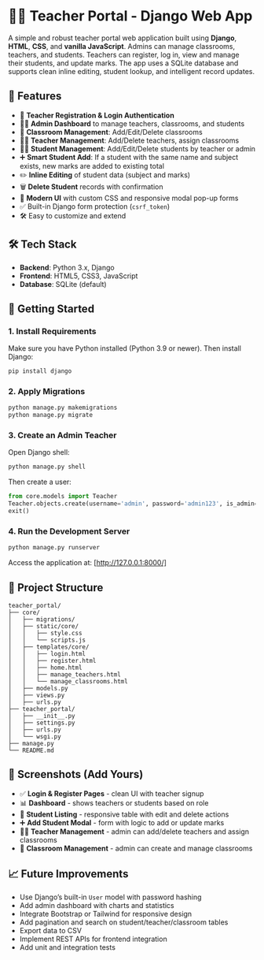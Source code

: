 # 🧑‍🏫 Teacher Portal - Django Web App

A simple and robust teacher portal web application built using **Django**, **HTML**, **CSS**, and **vanilla JavaScript**. Admins can manage classrooms, teachers, and students. Teachers can register, log in, view and manage their students, and update marks. The app uses a SQLite database and supports clean inline editing, student lookup, and intelligent record updates.

## 🚀 Features

* 🔐 **Teacher Registration & Login Authentication**
* 🧑‍💼 **Admin Dashboard** to manage teachers, classrooms, and students
* 🏫 **Classroom Management**: Add/Edit/Delete classrooms
* 👨‍🏫 **Teacher Management**: Add/Delete teachers, assign classrooms
* 👨‍🎓 **Student Management**: Add/Edit/Delete students by teacher or admin
* ➕ **Smart Student Add**: If a student with the same name and subject exists, new marks are added to existing total
* ✏️ **Inline Editing** of student data (subject and marks)
* 🗑️ **Delete Student** records with confirmation
* 💅 **Modern UI** with custom CSS and responsive modal pop-up forms
* ✅ Built-in Django form protection (`csrf_token`)
* 🛠️ Easy to customize and extend


## 🛠️ Tech Stack

* **Backend**: Python 3.x, Django
* **Frontend**: HTML5, CSS3, JavaScript
* **Database**: SQLite (default)


## 🏁 Getting Started

### 1. Install Requirements

Make sure you have Python installed (Python 3.9 or newer). Then install Django:

```bash
pip install django
```

### 2. Apply Migrations

```bash
python manage.py makemigrations
python manage.py migrate
```

### 3. Create an Admin Teacher

Open Django shell:

```bash
python manage.py shell
```

Then create a user:

```python
from core.models import Teacher
Teacher.objects.create(username='admin', password='admin123', is_admin=True)
exit()
```

### 4. Run the Development Server

```bash
python manage.py runserver
```

Access the application at: [http://127.0.0.1:8000/]


## 📂 Project Structure

```
teacher_portal/
├── core/
│   ├── migrations/
│   ├── static/core/
│   │   ├── style.css
│   │   └── scripts.js
│   ├── templates/core/
│   │   ├── login.html
│   │   ├── register.html
│   │   ├── home.html
│   │   ├── manage_teachers.html
│   │   └── manage_classrooms.html
│   ├── models.py
│   ├── views.py
│   ├── urls.py
├── teacher_portal/
│   ├── __init__.py
│   ├── settings.py
│   ├── urls.py
│   └── wsgi.py
├── manage.py
└── README.md

```


## 📸 Screenshots (Add Yours)

* ✅ **Login & Register Pages** - clean UI with teacher signup
* 📊 **Dashboard** - shows teachers or students based on role
* 🧾 **Student Listing** - responsive table with edit and delete actions
* ➕ **Add Student Modal** - form with logic to add or update marks
* 🧑‍🏫 **Teacher Management** - admin can add/delete teachers and assign classrooms
* 🏫 **Classroom Management** - admin can create and manage classrooms


## 📈 Future Improvements

* Use Django’s built-in `User` model with password hashing
* Add admin dashboard with charts and statistics
* Integrate Bootstrap or Tailwind for responsive design
* Add pagination and search on student/teacher/classroom tables
* Export data to CSV
* Implement REST APIs for frontend integration
* Add unit and integration tests


